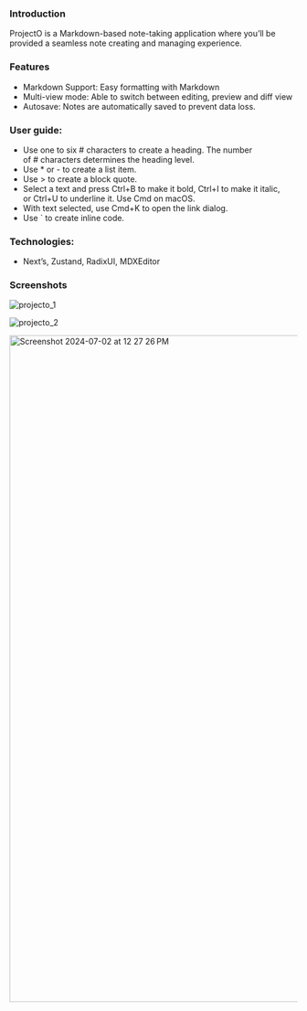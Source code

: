 ### Introduction
ProjectO is a Markdown-based note-taking application where you’ll be provided a seamless note creating and managing experience. 

### Features
* Markdown Support: Easy formatting with Markdown 
* Multi-view mode: Able to switch between editing, preview and diff view
* Autosave: Notes are automatically saved to prevent data loss.

### User guide:

* Use one to six # characters to create a heading. The number of # characters determines the heading level.
* Use * or - to create a list item.
* Use > to create a block quote.
* Select a text and press Ctrl+B to make it bold, Ctrl+I to make it italic, or Ctrl+U to underline it. Use Cmd on macOS.
* With text selected, use Cmd+K to open the link dialog.
* Use ` to create inline code.

### Technologies: 
* Next’s, Zustand, RadixUI, MDXEditor

### Screenshots

![projecto_1](https://github.com/wiredlime/projectO/assets/79243058/6707237d-ed25-4143-bb3b-e0e509db8c49)

![projecto_2](https://github.com/wiredlime/projectO/assets/79243058/6d90f468-5308-459c-8fc2-23aea33cfa84)

<img width="1167" alt="Screenshot 2024-07-02 at 12 27 26 PM" src="https://github.com/wiredlime/projectO/assets/79243058/d8a8e947-dd44-4b32-aed5-d89d8500ade2">
